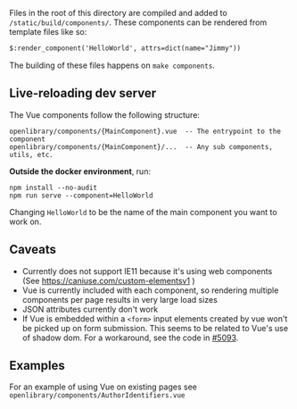 Files in the root of this directory are compiled and added to `/static/build/components/`.  These components can be rendered from template files like so:

```html
$:render_component('HelloWorld', attrs=dict(name="Jimmy"))
```

The building of these files happens on `make components`.

## Live-reloading dev server

The Vue components follow the following structure:

```
openlibrary/components/{MainComponent}.vue  -- The entrypoint to the component
openlibrary/components/{MainComponent}/...  -- Any sub components, utils, etc.
```

**Outside the docker environment**, run:

```shell script
npm install --no-audit
npm run serve --component=HelloWorld
```

Changing `HelloWorld` to be the name of the main component you want to work on.

## Caveats

- Currently does not support IE11 because it's using web components (See https://caniuse.com/custom-elementsv1 )
- Vue is currently included with each component, so rendering multiple components per page results in very large load sizes
- JSON attributes currently don't work
- If Vue is embedded within a `<form>` input elements created by vue won't be picked up on form submission.
This seems to be related to Vue's use of shadow dom. For a workaround, see the code in [#5093](https://github.com/internetarchive/openlibrary/pull/5093).

## Examples

For an example of using Vue on existing pages see `openlibrary/components/AuthorIdentifiers.vue`

